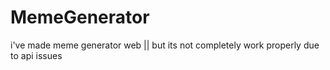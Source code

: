 # MemeGenerator
 i've  made meme generator web || but its not  completely work properly due to api issues   
